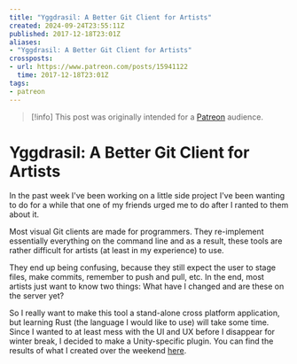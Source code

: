 ```yaml
---
title: "Yggdrasil: A Better Git Client for Artists"
created: 2024-09-24T23:55:11Z
published: 2017-12-18T23:01Z
aliases:
- "Yggdrasil: A Better Git Client for Artists"
crossposts:
- url: https://www.patreon.com/posts/15941122
  time: 2017-12-18T23:01Z
tags:
- patreon
---
```


> [!info]
> This post was originally intended for a [Patreon](../tags/patreon.md) audience.

# Yggdrasil: A Better Git Client for Artists

In the past week I've been working on a little side project I've been wanting to do for a while that one of my friends urged me to do after I ranted to them about it.

Most visual Git clients are made for programmers. They re-implement essentially everything on the command line and as a result, these tools are rather difficult for artists (at least in my experience) to use.

They end up being confusing, because they still expect the user to stage files, make commits, remember to push and pull, etc. In the end, most artists just want to know two things: What have I changed and are these on the server yet?

So I really want to make this tool a stand-alone cross platform application, but learning Rust (the language I would like to use) will take some time. Since I wanted to at least mess with the UI and UX before I disappear for winter break, I decided to make a Unity-specific plugin. You can find the results of what I created over the weekend [here](https://github.com/exodrifter/unity-yggdrasil).
